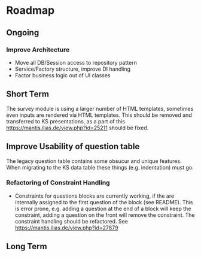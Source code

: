 # Roadmap

## Ongoing

### Improve Architecture

- Move all DB/Session access to repository pattern
- Service/Factory structure, improve DI handling
- Factor business logic out of UI classes

## Short Term

The survey module is using a larger number of HTML templates, sometimes even inputs are rendered via HTML templates. This should be removed and transferred to KS presentations, as a part of this https://mantis.ilias.de/view.php?id=25211 should be fixed.

## Improve Usability of question table

The legacy question table contains some obsucur and unique features. When migrating to the KS data table these things (e.g. indentation) must go.

### Refactoring of Constraint Handling

- Constraints for questions blocks are currently working, if the are internally assigned to the first question of the block (see README). This is error prone, e.g. adding a question at the end of a block will keep the constraint, adding a question on the front will remove the constraint. The constraint handling should be refactored. See https://mantis.ilias.de/view.php?id=27879

## Long Term
